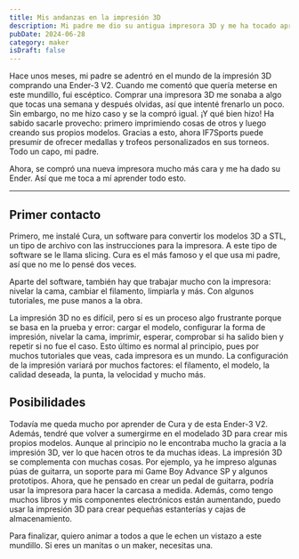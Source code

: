 ```yaml
---
title: Mis andanzas en la impresión 3D
description: Mi padre me dio su antigua impresora 3D y me ha tocado aprender. Aquí mis primeras impresiones sobre la impresión 3D y mi experiencia con la Ender-3 V2.
pubDate: 2024-06-28
category: maker
isDraft: false
---
```


Hace unos meses, mi padre se adentró en el mundo de la impresión 3D comprando una Ender-3 V2. Cuando me comentó que quería meterse en este mundillo, fui escéptico. Comprar una impresora 3D me sonaba a algo que tocas una semana y después olvidas, así que intenté frenarlo un poco. Sin embargo, no me hizo caso y se la compró igual. ¡Y qué bien hizo! Ha sabido sacarle provecho: primero imprimiendo cosas de otros y luego creando sus propios modelos. Gracias a esto, ahora IF7Sports puede presumir de ofrecer medallas y trofeos personalizados en sus torneos. Todo un capo, mi padre.

Ahora, se compró una nueva impresora mucho más cara y me ha dado su Ender. Así que me toca a mí aprender todo esto.

---

## Primer contacto

Primero, me instalé Cura, un software para convertir los modelos 3D a STL, un tipo de archivo con las instrucciones para la impresora. A este tipo de software se le llama slicing. Cura es el más famoso y el que usa mi padre, así que no me lo pensé dos veces.

Aparte del software, también hay que trabajar mucho con la impresora: nivelar la cama, cambiar el filamento, limpiarla y más. Con algunos tutoriales, me puse manos a la obra.

La impresión 3D no es difícil, pero sí es un proceso algo frustrante porque se basa en la prueba y error: cargar el modelo, configurar la forma de impresión, nivelar la cama, imprimir, esperar, comprobar si ha salido bien y repetir si no fue el caso. Esto último es normal al principio, pues por muchos tutoriales que veas, cada impresora es un mundo. La configuración de la impresión variará por muchos factores: el filamento, el modelo, la calidad deseada, la punta, la velocidad y mucho más.

## Posibilidades

Todavía me queda mucho por aprender de Cura y de esta Ender-3 V2. Además, tendré que volver a sumergirme en el modelado 3D para crear mis propios modelos. Aunque al principio no le encontraba mucho la gracia a la impresión 3D, ver lo que hacen otros te da muchas ideas. La impresión 3D se complementa con muchas cosas. Por ejemplo, ya he impreso algunas púas de guitarra, un soporte para mi Game Boy Advance SP y algunos prototipos. Ahora, que he pensado en crear un pedal de guitarra, podría usar la impresora para hacer la carcasa a medida. Además, como tengo muchos libros y mis componentes electrónicos están aumentando, puedo usar la impresión 3D para crear pequeñas estanterías y cajas de almacenamiento.

Para finalizar, quiero animar a todos a que le echen un vistazo a este mundillo. Si eres un manitas o un maker, necesitas una.
